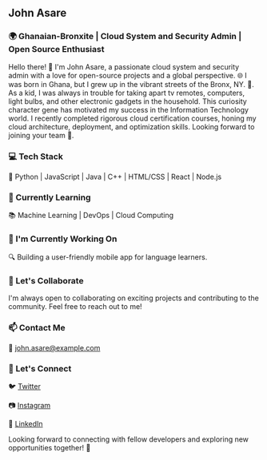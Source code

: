## John Asare

### 🌍 Ghanaian-Bronxite | Cloud System and Security Admin | Open Source Enthusiast

Hello there! 👋 I'm John Asare, a passionate cloud system and security admin with a love for open-source projects and a global perspective. 🌐 I was born in Ghana, but I grew up in the vibrant streets of the Bronx, NY. 🗽. As a kid, I was always in trouble for taking apart tv remotes, computers, light bulbs, and other electronic gadgets in the household. This curiosity character gene has motivated my success in the Information Technology world. I recently completed rigorous cloud certification courses, honing my cloud architecture, deployment, and optimization skills. Looking forward to joining your team 🤗. 

### 💻 Tech Stack

🚀 Python | JavaScript | Java | C++ | HTML/CSS | React | Node.js

### 🌱 Currently Learning

📚 Machine Learning | DevOps | Cloud Computing

### 🔭 I'm Currently Working On

🔍 Building a user-friendly mobile app for language learners.

### 🤝 Let's Collaborate

I'm always open to collaborating on exciting projects and contributing to the community. Feel free to reach out to me!

### 📫 Contact Me

📧 john.asare@example.com

### 🌟 Let's Connect

🐦 [Twitter](https://twitter.com/johnasare)

📷 [Instagram](https://www.instagram.com/john.asare/)

👔 [LinkedIn](https://www.linkedin.com/in/johnasare/)

Looking forward to connecting with fellow developers and exploring new opportunities together! 🚀
